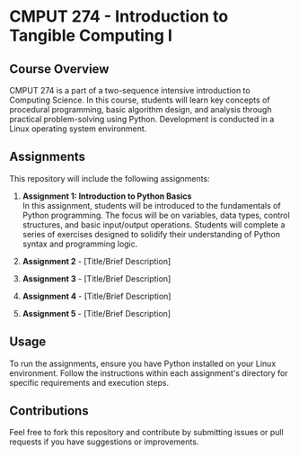 # CMPUT 274 - Introduction to Tangible Computing I

## Course Overview
CMPUT 274 is a part of a two-sequence intensive introduction to Computing Science. In this course, students will learn key concepts of procedural programming, basic algorithm design, and analysis through practical problem-solving using Python. Development is conducted in a Linux operating system environment.

## Assignments
This repository will include the following assignments:
1. **Assignment 1: Introduction to Python Basics**  
   In this assignment, students will be introduced to the fundamentals of Python programming. The focus will be on variables, data types, control structures, and basic input/output operations. Students will complete a series of exercises designed to solidify their understanding of Python syntax and programming logic.

2. **Assignment 2** - [Title/Brief Description]
3. **Assignment 3** - [Title/Brief Description]
4. **Assignment 4** - [Title/Brief Description]
5. **Assignment 5** - [Title/Brief Description]

## Usage
To run the assignments, ensure you have Python installed on your Linux environment. Follow the instructions within each assignment's directory for specific requirements and execution steps.

## Contributions
Feel free to fork this repository and contribute by submitting issues or pull requests if you have suggestions or improvements.
